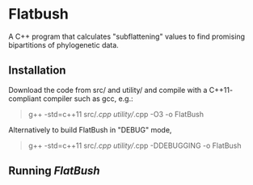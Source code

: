 # Flatbush
A C++ program that calculates "subflattening" values to find promising bipartitions of phylogenetic data.

## Installation
Download the code from src/ and utility/ and compile with a C++11- compliant compiler such as gcc, e.g.:
> g++ -std=c++11 src/*.cpp utility/*.cpp -O3 -o FlatBush

Alternatively to build FlatBush in "DEBUG" mode, 
> g++ -std=c++11 src/*.cpp utility/*.cpp -DDEBUGGING -o FlatBush
## Running *FlatBush*
